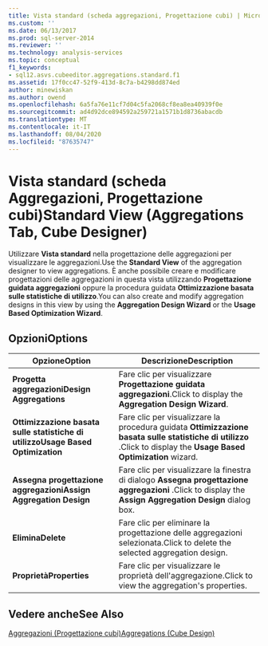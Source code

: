 ```yaml
---
title: Vista standard (scheda aggregazioni, Progettazione cubi) | Microsoft Docs
ms.custom: ''
ms.date: 06/13/2017
ms.prod: sql-server-2014
ms.reviewer: ''
ms.technology: analysis-services
ms.topic: conceptual
f1_keywords:
- sql12.asvs.cubeeditor.aggregations.standard.f1
ms.assetid: 17f0cc47-52f9-413d-8c7a-b4298dd874ed
author: minewiskan
ms.author: owend
ms.openlocfilehash: 6a5fa76e11cf7d04c5fa2068cf8ea8ea40939f0e
ms.sourcegitcommit: ad4d92dce894592a259721a1571b1d8736abacdb
ms.translationtype: MT
ms.contentlocale: it-IT
ms.lasthandoff: 08/04/2020
ms.locfileid: "87635747"
---
```

# <a name="standard-view-aggregations-tab-cube-designer"></a><span data-ttu-id="068c0-102">Vista standard (scheda Aggregazioni, Progettazione cubi)</span><span class="sxs-lookup"><span data-stu-id="068c0-102">Standard View (Aggregations Tab, Cube Designer)</span></span>
  <span data-ttu-id="068c0-103">Utilizzare **Vista standard** nella progettazione delle aggregazioni per visualizzare le aggregazioni.</span><span class="sxs-lookup"><span data-stu-id="068c0-103">Use the **Standard View** of the aggregation designer to view aggregations.</span></span> <span data-ttu-id="068c0-104">È anche possibile creare e modificare progettazioni delle aggregazioni in questa vista utilizzando **Progettazione guidata aggregazioni** oppure la procedura guidata **Ottimizzazione basata sulle statistiche di utilizzo**.</span><span class="sxs-lookup"><span data-stu-id="068c0-104">You can also create and modify aggregation designs in this view by using the **Aggregation Design Wizard** or the **Usage Based Optimization Wizard**.</span></span>  
  
## <a name="options"></a><span data-ttu-id="068c0-105">Opzioni</span><span class="sxs-lookup"><span data-stu-id="068c0-105">Options</span></span>  
  
|<span data-ttu-id="068c0-106">Opzione</span><span class="sxs-lookup"><span data-stu-id="068c0-106">Option</span></span>|<span data-ttu-id="068c0-107">Descrizione</span><span class="sxs-lookup"><span data-stu-id="068c0-107">Description</span></span>|  
|------------|-----------------|  
|<span data-ttu-id="068c0-108">**Progetta aggregazioni**</span><span class="sxs-lookup"><span data-stu-id="068c0-108">**Design Aggregations**</span></span>|<span data-ttu-id="068c0-109">Fare clic per visualizzare **Progettazione guidata aggregazioni**.</span><span class="sxs-lookup"><span data-stu-id="068c0-109">Click to display the **Aggregation Design Wizard**.</span></span>|  
|<span data-ttu-id="068c0-110">**Ottimizzazione basata sulle statistiche di utilizzo**</span><span class="sxs-lookup"><span data-stu-id="068c0-110">**Usage Based Optimization**</span></span>|<span data-ttu-id="068c0-111">Fare clic per visualizzare la procedura guidata **Ottimizzazione basata sulle statistiche di utilizzo** .</span><span class="sxs-lookup"><span data-stu-id="068c0-111">Click to display the **Usage Based Optimization** wizard.</span></span>|  
|<span data-ttu-id="068c0-112">**Assegna progettazione aggregazioni**</span><span class="sxs-lookup"><span data-stu-id="068c0-112">**Assign Aggregation Design**</span></span>|<span data-ttu-id="068c0-113">Fare clic per visualizzare la finestra di dialogo **Assegna progettazione aggregazioni** .</span><span class="sxs-lookup"><span data-stu-id="068c0-113">Click to display the **Assign Aggregation Design** dialog box.</span></span>|  
|<span data-ttu-id="068c0-114">**Elimina**</span><span class="sxs-lookup"><span data-stu-id="068c0-114">**Delete**</span></span>|<span data-ttu-id="068c0-115">Fare clic per eliminare la progettazione delle aggregazioni selezionata.</span><span class="sxs-lookup"><span data-stu-id="068c0-115">Click to delete the selected aggregation design.</span></span>|  
|<span data-ttu-id="068c0-116">**Proprietà**</span><span class="sxs-lookup"><span data-stu-id="068c0-116">**Properties**</span></span>|<span data-ttu-id="068c0-117">Fare clic per visualizzare le proprietà dell'aggregazione.</span><span class="sxs-lookup"><span data-stu-id="068c0-117">Click to view the aggregation's properties.</span></span>|  
  
## <a name="see-also"></a><span data-ttu-id="068c0-118">Vedere anche</span><span class="sxs-lookup"><span data-stu-id="068c0-118">See Also</span></span>  
 [<span data-ttu-id="068c0-119">Aggregazioni &#40;Progettazione cubi&#41;</span><span class="sxs-lookup"><span data-stu-id="068c0-119">Aggregations &#40;Cube Design&#41;</span></span>](aggregations-cube-design.md)  
  
  
